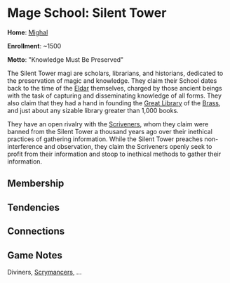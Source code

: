# Mage School: Silent Tower
**Home**: [Mighal](/Cities/Mighal.md)

**Enrollment**: ~1500

**Motto**: "Knowledge Must Be Preserved"

The Silent Tower magi are scholars, librarians, and historians, dedicated to the preservation of magic and knowledge. They claim their School dates back to the time of the [Eldar](/Races/Eldar.md) themselves, charged by those ancient beings with the task of capturing and disseminating knowledge of all forms. They also claim that they had a hand in founding the [Great Library](/Geography/GreatLibrary.md) of the [Brass](/Organizations/DraconicOrder/Brass.md), and just about any sizable library greater than 1,000 books.

They have an open rivalry with the [Scriveners](./Scriveners.md), whom they claim were banned from the Silent Tower a thousand years ago over their inethical practices of gathering information. While the Silent Tower preaches non-interference and observation, they claim the Scriveners openly seek to profit from their information and stoop to inethical methods to gather their information.

## Membership

## Tendencies

## Connections

## Game Notes
Diviners, [Scrymancers](/Classes/Wizard/Scrymancy.md), ...


